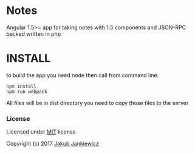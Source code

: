 # Notes

Angular 1.5>= app for taking notes with 1.5 components and JSON-RPC backed written in php

# INSTALL

to build the app you need node then call from command line:

```
npm install
npm run webpack
```

All files will be in dist directory you need to copy those files to the server

### License

Licensed under [MIT](http://opensource.org/licenses/MIT) license

Copyright (c) 2017 [Jakub Jankiewicz](http://jcubic.pl/me)


